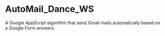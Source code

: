 # AutoMail_Dance_WS
A Google AppScript algorithm that send Gmail mails automatically based on a Google Form answers. 

